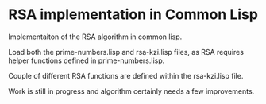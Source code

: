 # RSA implementation in Common Lisp

Implementaiton of the RSA algorithm in common lisp.

Load both the prime-numbers.lisp and rsa-kzi.lisp files, as RSA requires helper functions defined in prime-numbers.lisp.

Couple of different RSA functions are defined within the rsa-kzi.lisp file.

Work is still in progress and algorithm certainly needs a few improvements.
